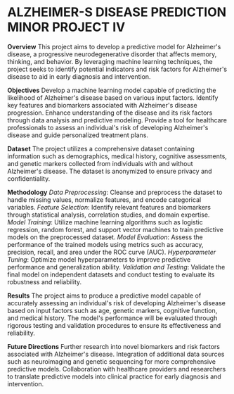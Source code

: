 # ALZHEIMER-S DISEASE PREDICTION MINOR PROJECT IV

**Overview**
This project aims to develop a predictive model for Alzheimer's disease, a progressive neurodegenerative disorder that affects memory, thinking, and behavior. By leveraging machine learning techniques, the project seeks to identify potential indicators and risk factors for Alzheimer's disease to aid in early diagnosis and intervention.

**Objectives**
Develop a machine learning model capable of predicting the likelihood of Alzheimer's disease based on various input factors.
Identify key features and biomarkers associated with Alzheimer's disease progression.
Enhance understanding of the disease and its risk factors through data analysis and predictive modeling.
Provide a tool for healthcare professionals to assess an individual's risk of developing Alzheimer's disease and guide personalized treatment plans.

**Dataset**
The project utilizes a comprehensive dataset containing information such as demographics, medical history, cognitive assessments, and genetic markers collected from individuals with and without Alzheimer's disease. The dataset is anonymized to ensure privacy and confidentiality.

**Methodology**
_Data Preprocessing_: Cleanse and preprocess the dataset to handle missing values, normalize features, and encode categorical variables.
_Feature Selection_: Identify relevant features and biomarkers through statistical analysis, correlation studies, and domain expertise.
_Model Training_: Utilize machine learning algorithms such as logistic regression, random forest, and support vector machines to train predictive models on the preprocessed dataset.
_Model Evaluation_: Assess the performance of the trained models using metrics such as accuracy, precision, recall, and area under the ROC curve (AUC).
_Hyperparameter Tuning_: Optimize model hyperparameters to improve predictive performance and generalization ability.
_Validation and Testing_: Validate the final model on independent datasets and conduct testing to evaluate its robustness and reliability.

**Results**
The project aims to produce a predictive model capable of accurately assessing an individual's risk of developing Alzheimer's disease based on input factors such as age, genetic markers, cognitive function, and medical history. The model's performance will be evaluated through rigorous testing and validation procedures to ensure its effectiveness and reliability.

**Future Directions**
Further research into novel biomarkers and risk factors associated with Alzheimer's disease.
Integration of additional data sources such as neuroimaging and genetic sequencing for more comprehensive predictive models.
Collaboration with healthcare providers and researchers to translate predictive models into clinical practice for early diagnosis and intervention.
